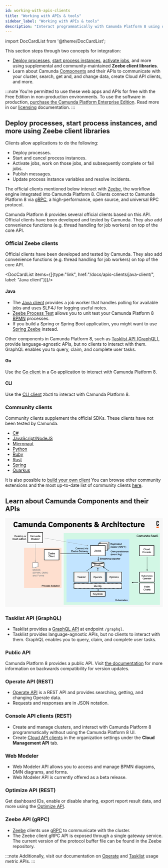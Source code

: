 ```yaml
---
id: working-with-apis-clients
title: "Working with APIs & tools"
sidebar_label: "Working with APIs & tools"
description: "Interact programmatically with Camunda Platform 8 using official Zeebe client libraries and APIs."
---
```


import DocCardList from '@theme/DocCardList';

This section steps through two concepts for integration:

- [Deploy processes](/components/modeler/web-modeler/save-and-deploy.md), [start process instances](/components/modeler/web-modeler/start-instance.md), [activate jobs](/components/concepts/job-workers.md), and more using supplemental and community-maintained **Zeebe client libraries**.
- Learn about Camunda [Components](/components/components-overview.md) and their APIs to communicate with your cluster, search, get and, and change data, create Cloud API clients, and more.

:::note
You're permitted to use these web apps and APIs for free with the Free Edition in non-production environments. To use the software in production, [purchase the Camunda Platform Enterprise Edition](https://camunda.com/products/cloud/camunda-cloud-enterprise-contact/). Read more in our [licensing](../reference/licenses.md) documentation.
:::

## Deploy processes, start process instances, and more using Zeebe client libraries

Clients allow applications to do the following:

- Deploy processes.
- Start and cancel process instances.
- Activate jobs, work on those jobs, and subsequently complete or fail jobs.
- Publish messages.
- Update process instance variables and resolve incidents.

The official clients mentioned below interact with [Zeebe](/components/zeebe/zeebe-overview.md), the workflow engine integrated into Camunda Platform 8. Clients connect to Camunda Platform 8 via [gRPC](https://grpc.io), a high-performance, open source, and universal RPC protocol.

Camunda Platform 8 provides several official clients based on this API. Official clients have been developed and tested by Camunda. They also add convenience functions (e.g. thread handling for job workers) on top of the core API.

### Official Zeebe clients

Official clients have been developed and tested by Camunda. They also add convenience functions (e.g. thread handling for job workers) on top of the core API.

<DocCardList items={[{type:"link", href:"/docs/apis-clients/java-client/", label: "Java client"}]}/>

#### Java

- The [Java client](java-client/index.md) provides a job worker that handles polling for available jobs and uses SLF4J for logging useful notes.
- [Zeebe Process Test](https://github.com/camunda-cloud/zeebe-process-test) allows you to unit test your Camunda Platform 8 [BPMN](/components/modeler/bpmn/bpmn.md) processes.
- If you build a Spring or Spring Boot application, you might want to use [Spring Zeebe](community-clients/spring.md) instead.

Other components in Camunda Platform 8, such as [Tasklist API (GraphQL)](tasklist-api/generated.md), provide language-agnostic APIs, but no clients to interact with them. GraphQL enables you to query, claim, and complete user tasks.

#### Go

Use the [Go client](go-client/go-get-started.md) in a Go application to interact with Camunda Platform 8.

#### CLI

Use the [CLI client](cli-client/index.md) zbctl to interact with Camunda Platform 8.

### Community clients

Community clients supplement the official SDKs. These clients have not been tested by Camunda.

- [C#](community-clients/c-sharp.md)
- [JavaScript/NodeJS](community-clients/javascript.md)
- [Micronaut](community-clients/micronaut.md)
- [Python](community-clients/python.md)
- [Ruby](community-clients/ruby.md)
- [Rust](community-clients/rust.md)
- [Spring](community-clients/spring.md)
- [Quarkus](community-clients/quarkus.md)

It is also possible to [build your own client](build-your-own-client.md) You can browse other community extensions and the most up-to-date list of community clients [here](https://github.com/orgs/camunda-community-hub/repositories).

## Learn about Camunda Components and their APIs

![Architecture diagram for Camunda Platform including all the components for SaaS](./img/ComponentsAndArchitecture_SaaS.png)

### Tasklist API (GraphQL)

- Tasklist provides a [GraphQL API](tasklist-api/tasklist-api-overview.md) at endpoint `/graphql`.
- Tasklist provides language-agnostic APIs, but no clients to interact with them. GraphQL enables you to query, claim, and complete user tasks.

### Public API

Camunda Platform 8 provides a public API. Visit [the documentation](public-api.md) for more information on backwards compatibility for version updates.

### Operate API (REST)

- [Operate API](operate-api/index.md) is a REST API and provides searching, getting, and changing Operate data.
- Requests and responses are in JSON notation.

### Console API clients (REST)

- Create and manage clusters, and interact with Camunda Platform 8 programmatically without using the Camunda Platform 8 UI.
- Create [Cloud API clients](console-api-reference.md) in the organization settings under the **Cloud Management API** tab.

### Web Modeler

- Web Modeler API allows you to access and manage BPMN diagrams, DMN diagrams, and forms.
- Web Modeler API is currently offered as a beta release.

### Optimize API (REST)

Get dashboard IDs, enable or disable sharing, export report result data, and more using the [Optimize API]($optimize$/apis-clients/optimize-api/optimize-api-authorization).

### Zeebe API (gRPC)

- [Zeebe](/components/zeebe/zeebe-overview.md) clients use [gRPC](grpc.md) to communicate with the cluster.
- The Zeebe client gRPC API is exposed through a single gateway service. The current version of the protocol buffer file can be found in the Zeebe repository.

:::note
Additionally, visit our documentation on [Operate](../self-managed/operate-deployment/usage-metrics.md) and [Tasklist](../self-managed/tasklist-deployment/usage-metrics.md) usage metric APIs.
:::
